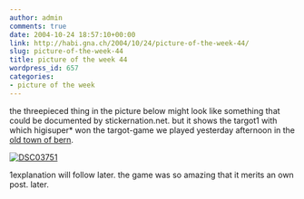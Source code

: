```yaml
---
author: admin
comments: true
date: 2004-10-24 18:57:10+00:00
link: http://habi.gna.ch/2004/10/24/picture-of-the-week-44/
slug: picture-of-the-week-44
title: picture of the week 44
wordpress_id: 657
categories:
- picture of the week
---
```


the threepieced thing in the picture below might look like something that could be documented by stickernation.net. but it shows the targot1 with which higisuper* won the targot-game we played yesterday afternoon in the [old town of bern](http://map.search.ch/bern/rathausgasse-1?z=1024).

[![DSC03751](http://habi.gna.ch/blog/images/DSC03751-tm.jpg)](http://habi.gna.ch/blog/images/DSC03751.JPG)  



1explanation will follow later. the game was so amazing that it merits an own post. later.
